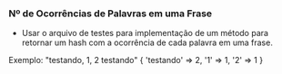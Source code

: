 ### Nº de Ocorrências de Palavras em uma Frase

- Usar o arquivo de testes para implementação de um método para retornar um hash com a ocorrência de cada palavra em uma frase.

Exemplo:
"testando, 1, 2 testando"
{ 'testando' => 2, '1' => 1, '2' => 1 }



